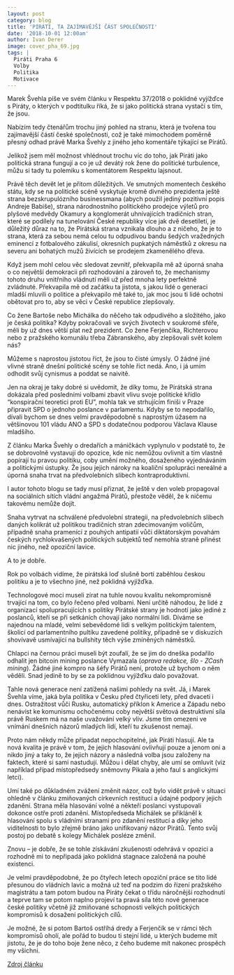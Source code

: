 ```yaml
---
layout: post
category: blog
title: 'PIRÁTI, TA ZAJÍMAVĚJŠÍ ČÁST SPOLEČNOSTI'
date: '2018-10-01 12:00am'
author: Ivan Derer
image: cover_pha_69.jpg
tags: |
  Piráti Praha 6
  Volby
  Politika
  Motivace
---
```

Marek Švehla píše ve svém článku v Respektu 37/2018 o poklidné vyjížďce s Piráty, o kterých v podtitulku říká, že si jako politická strana vystačí s tím, že jsou.

Nabízím tedy čtenářům trochu jiný pohled na stranu, která je tvořena tou zajímavější částí české společnosti, což je také mimochodem poměrně přesný odhad právě Marka Švehly z jiného jeho komentáře týkající se Pirátů.

Jelikož jsem měl možnost vhlédnout trochu víc do toho, jak Piráti jako politická strana fungují a co je už devátý rok žene do politické turbulence, můžu si tady tu polemiku s komentátorem Respektu lajsnout.

Právě těch devět let je přitom důležitých. Ve smutných momentech českého státu, kdy se na politické scéně vyskytuje kromě divného prezidenta ještě strana bezskrupulózního businessmana (abych použil jediný pozitivní popis Andreje Babiše), strana národnostního politického prodejce výletů pro plyšové medvědy Okamury a konglomerát uhnívajících tradičních stran, které se podílely na tunelování České republiky více jak dvě desetiletí, je důležitý důraz na to, že Pirátská strana vznikala dlouho a z ničeho, že je to strana, která za sebou nemá celou tu odpudivou bandu šedých vražedných eminencí z fotbalového zákulisí, okresních pupkatých náměstků z okresu na severu ani bohatých mužů živících se prodejem zkamenělého dřeva.

Když jsem mohl celou věc sledovat zevnitř, překvapila mě až úporná snaha o co největší demokracii při rozhodování a zároveň to, že mechanismy tohoto druhu vnitřního vládnutí měli už před mnoha lety perfektně zvládnuté. Překvapila mě od začátku ta jistota, s jakou lidé o generaci mladší mluvili o politice a překvapilo mě také to, jak moc jsou ti lidé ochotni obětovat pro to, aby se věci v České republice zlepšovaly.

Co žene Bartoše nebo Michálka do něčeho tak odpudivého a složitého, jako je česká politika? Kdyby pokračovali ve svých životech v soukromé sféře, měli by už dnes větší plat než prezident. Co žene Ferjenčíka, Richterovou nebo z pražského komunálu třeba Zábranského, aby zlepšovali svět kolem nás?

Můžeme s naprostou jistotou říct, že jsou to čisté úmysly. O žádné jiné vlivné straně dnešní politické scény se tohle říct nedá. Ano, i já umím odhodit svůj cynismus a poddat se naivitě.

Jen na okraj je taky dobré si uvědomit, že díky tomu, že Pirátská strana dokázala před posledními volbami zbavit vlivu svoje politické křídlo “konspirační teoretici proti EU”, mohla tak ve strhujícím finiši v Praze připravit SPD o jednoho poslance v parlamentu. Kdyby se to nepodařilo, dívali bychom se dnes velmi pravděpodobně s naprostým úžasem na většinovou 101 vládu ANO a SPD s dodatečnou podporou Václava Klause mladšího.

Z článku Marka Švehly o dredařích a máničkách vyplynulo v podstatě to, že se dobrovolně vystavují do opozice, kde nic nemůžou ovlivnit a tím vlastně popírají tu pravou politiku, coby umění možného, dosaženého vyjednáváním a politickými ústupky. Že jsou jejich nároky na koaliční spolupráci nereálné a úporná snaha trvat na předvolebních slibech kontraproduktivní.


I autor tohoto blogu se tady musí přiznat, že ještě v den voleb propagoval na sociálních sítích vládní angažmá Pirátů, přestože věděl, že k ničemu takovému nemůže dojít.

Snaha vytrvat na schválené předvolební strategii, na předvolebních slibech daných kolikrát už politikou tradičních stran zdecimovaným voličům, případně snaha pramenící z pouhých antipatií vůči diktátorským povahám českých rychlokvašených politických subjektů teď nemohla straně přinést nic jiného, než opoziční lavice.

A to je dobře.

Rok po volbách vidíme, že pirátská loď slušně bortí zaběhlou českou politiku a je to všechno jiné, než poklidná vyjížďka.

Technologové moci museli zírat na tuhle novou kvalitu nekompromisně trvající na tom, co bylo řečeno před volbami. Není určitě náhodou, že lidé z organizací spolupracujících s politiky Pirátské strany je hodnotí jako jediné z poslanců, kteří se při setkáních chovají jako normální lidi. Díváme se najednou na mladé, velmi sebevědomé lidi s velkým politickým talentem, školicí od parlamentního pultíku zavedené politiky, případně se v diskuzích shovívavě usmívající na bullshity těch výše zmíněných náměstků.

Chlapci na černou práci museli být zoufalí, že se jim do dneška podařilo odhalit jen bitcoin mining poslance Vymazala (_oprava redakce, šlo - ZCash mining_). Žádné jiné kompro na šéfy Pirátů není, protože už bychom o něm věděli. Snad jedině to by se za poklidnou vyjížďku dalo považovat.

Tahle nová generace není zatížená našimi pohledy na svět. Já, i Marek Švehla víme, jaká byla politika v Česku před čtyřiceti lety, před dvaceti i dnes. Ostražitost vůči Rusku, automatický příklon k Americe a Západu nebo nenávist ke komunismu ochočenému coby největší světová destruktivní síla právě Ruskem má na naše uvažování velký vliv. Jsme tím omezeni ve vnímání dnešních názorů mladých lidí, kteří tu zkušenost nemají.

Proto nám někdy může připadat nepochopitelné, jak Piráti hlasují. Ale ta nová kvalita je právě v tom, že jejich hlasování ovlivňují pouze a jenom oni a nikdo jiný a taky to, že jejich názory a následná volba jsou založeny na faktech, které si sami nastudují. Můžou i dělat chyby, ale umí se omluvit (viz například případ místopředsedy sněmovny Pikala a jeho faul s anglickými letci).

Umí také po důkladném zvážení změnit názor, což bylo vidět právě v situaci ohledně v článku zmiňovaných církevních restitucí a údajné podpory jejich zdanění. Strana měla hlasování volné a někteří poslanci vystupovali dokonce ostře proti zdanění. Místopředseda Michálek se přikláněl k hlasování spolu s vládními stranami pro zdanění restitucí a díky jeho viditelnosti to bylo zřejmě bráno jako unifikovaný názor Pirátů. Tento svůj postoj po debatě s kolegy Michálek posléze změnil.

Znovu – je dobře, že se tohle získávání zkušeností odehrává v opozici a rozhodně mi to nepřipadá jako poklidná stagnace založená na pouhé existenci.

Je velmi pravděpodobné, že po čtyřech letech opoziční práce se tito lidé přesunou do vládních lavic a možná už teď na podzim do řízení pražského magistrátu a tam potom budou na Piráty čekat o třídu náročnější rozhodnutí a teprve tam se potom naplno projeví ta pravá síla této nové generace české politiky včetně již zmiňované schopnosti velkých politických kompromisů k dosažení politických cílů.

Je možné, že si potom Bartoš ostříhá dredy a Ferjenčík se v rámci těch kompromisů oholí, ale pořád to budou ti stejní lidé, u kterých budeme mít jistotu, že je do toho boje žene něco, z čeho budeme mít nakonec prospěch my všichni.

[Zdroj článku](https://derer.blog.respekt.cz/pirati-ta-zajimavejsi-cast-spolecnosti/)
